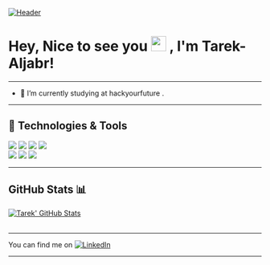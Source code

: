 [![Header](https://i.ibb.co/1Qpx922/logo2.png "Header")](https://github.com/Tarek666666)








# Hey, Nice to see you <img src="https://raw.githubusercontent.com/MartinHeinz/MartinHeinz/master/wave.gif" width="30px"> , I'm Tarek-Aljabr! 

<hr>

- 🔭 I’m currently studying at hackyourfuture .

<hr>


## 🔧 Technologies & Tools


![](https://img.shields.io/badge/Code-JavaScript-informational?style=flat&logo=javascript&logoColor=white&color=2bbc8a)
![](https://img.shields.io/badge/Code-Html-informational?style=flat&logo=html&logoColor=white&color=2bbc8a)
![](https://img.shields.io/badge/Code-Css-informational?style=flat&logo=css&logoColor=white&color=2bbc8a)
![](https://img.shields.io/badge/Code-NodeJs-informational?style=flat&logo=nodejs&logoColor=white&color=2bbc8a)
<br/>
![](https://img.shields.io/badge/Code-Reactjs-informational?style=flat&logo=reactjs&logoColor=white&color=2bbc8a)
![](https://img.shields.io/badge/Code-OOP-informational?style=flat&logo=reactjs&logoColor=white&color=2bbc8a)
![](https://img.shields.io/badge/Data-MySQL-informational?style=flat&logo=reactjs&logoColor=white&color=2bbc8a) <br/>


<hr>

<!-- Actual text -->


## GitHub Stats 📊

<!-- profile stats -->

<a href="https://github.com/Tarek666666/Tarek-Aljabr">
  <img align="center" src="https://github-readme-stats.vercel.app/api?username=Tarek666666&show_icons=true&theme=tokyonight" alt="Tarek' GitHub Stats" />
</a>
<br>
<br>
<!-- top lang -->

<hr>

You can find me on    [![LinkedIn][1.2]][1]

<!-- Icons -->

[1.2]: https://raw.githubusercontent.com/MartinHeinz/MartinHeinz/master/linkedin-3-16.png (LinkedIn icon without padding)


<!-- Links to your social media accounts -->

[1]: https://www.linkedin.com/in/tarek-aljabr-61544599/

<hr>





<!--
**Tarek666666/Tarek666666** is a ✨ _special_ ✨ repository because its `README.md` (this file) appears on your GitHub profile.

Here are some ideas to get you started:

- 🔭 I’m currently working on ...
- 🌱 I’m currently learning ...
- 👯 I’m looking to collaborate on ...
- 🤔 I’m looking for help with ...
- 💬 Ask me about ...
- 📫 How to reach me: ...
- 😄 Pronouns: ...
- ⚡ Fun fact: ...
-->
